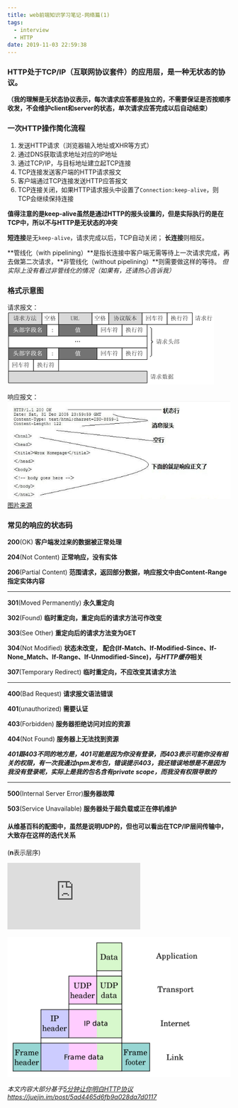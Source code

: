 ```yaml
---
title: web前端知识学习笔记-网络篇(1)
tags:
  - interview
  - HTTP
date: 2019-11-03 22:59:38
---
```

### HTTP处于TCP/IP（互联网协议套件）的应用层，是一种无状态的协议。
**（我的理解是无状态协议表示，每次请求应答都是独立的，不需要保证是否按顺序收发，不会维护client和server的状态，单次请求应答完成以后自动结束）**

### 一次HTTP操作简化流程
1. 发送HTTP请求（浏览器输入地址或XHR等方式）
2. 通过DNS获取请求地址对应的IP地址
3. 通过TCP/IP，与目标地址建立起TCP连接
4. TCP连接发送客户端的HTTP请求报文
5. 客户端通过TCP连接发送HTTP应答报文
6. TCP连接关闭，如果HTTP请求报头中设置了`Connection:keep-alive`，则TCP会继续保持连接

**值得注意的是keep-alive虽然是通过HTTP的报头设置的，但是实际执行的是在TCP中，所以不与HTTP是无状态的冲突**

**短连接**是无`keep-alive`，请求完成以后，TCP自动关闭；
**长连接**则相反。

**管线化（with pipelining）**是指长连接中客户端无需等待上一次请求完成，再去做第二次请求，**非管线化（without pipelining）**则需要做这样的等待。
*但实际上没有看过非管线化的情况（如果有，还请热心告诉我）*

### 格式示意图
请求报文：
![](css/images/http-request-format.png)

响应报文：
![](css/images/http-response-format.png)
[图片来源](https://juejin.im/post/5ad4465d6fb9a028da7d0117)

### 常见的响应的状态码

**200**(OK) **客户端发过来的数据被正常处理**

**204**(Not Content) **正常响应，没有实体**

**206**(Partial Content) **范围请求，返回部分数据，响应报文中由Content-Range指定实体内容**

-------------------------------------------------------------------

**301**(Moved Permanently) **永久重定向**

**302**(Found) **临时重定向，重定向后的请求方法可作改变**

**303**(See Other) **重定向后的请求方法变为GET**

**304**(Not Modified) **状态未改变， 配合(If-Match、If-Modified-Since、If-None_Match、If-Range、If-Unmodified-Since)，与*HTTP缓存*相关**

**307**(Temporary Redirect) **临时重定向，不应改变其请求方法**

-----------------------------------------------------------
**400**(Bad Request) **请求报文语法错误**

**401**(unauthorized) **需要认证**

**403**(Forbidden) **服务器拒绝访问对应的资源**

**404**(Not Found) **服务器上无法找到资源**

***401跟403不同的地方是，401可能是因为你没有登录，而403表示可能你没有相关的权限，有一次我通过npm发布包，错误提示403，我还错误地想是不是因为我没有登录呢，实际上是我的包名含有private scope，而我没有权限导致的***

------------------------------------------------------------
**500**(Internal Server Error)**服务器故障**

**503**(Service Unavailable) **服务器处于超负载或正在停机维护**

#### 从维基百科的配图中，虽然是说明UDP的，但也可以看出在TCP/IP层间传输中，大致存在这样的迭代关系

(**n**表示层序)

![](https://latex.codecogs.com/png.latex?packet_%7Bn%20-%201%7D%20%3D%20header_%7Bn%20-%201%7D%20&plus;%20packet_%7Bn%7D)

![](css/images/UDP_encapsulation.png)

*本文内容大部分基于[5分钟让你明白HTTP协议]()https://juejin.im/post/5ad4465d6fb9a028da7d0117*


